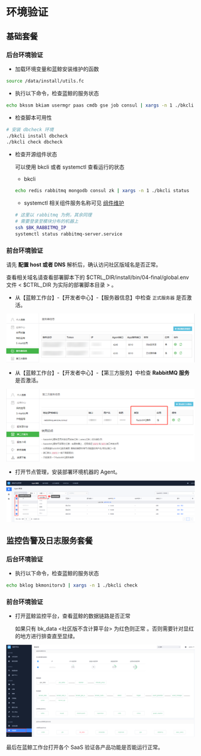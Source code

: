 # 环境验证

## 基础套餐

### 后台环境验证

- 加载环境变量和蓝鲸安装维护的函数

```bash
source /data/install/utils.fc
```

- 执行以下命令，检查蓝鲸的服务状态

```bash
echo bkssm bkiam usermgr paas cmdb gse job consul | xargs -n 1 ./bkcli check
```

- 检查脚本可用性

```bash
# 安装 dbcheck 环境
./bkcli install dbcheck
./bkcli check dbcheck
```

- 检查开源组件状态

  可以使用 bkcli 或者 systemctl 查看运行的状态

  - bkcli

  ```bash
  echo redis rabbitmq mongodb consul zk | xargs -n 1 ./bkcli status
  ```

  - systemctl
    相关组件服务名称可见 [组件维护](../../维护手册/日常维护/start_stop.md)

  ```bash
  # 这里以 rabbitmq 为例，其余同理
  # 需要登录至模块分布的机器上
  ssh $BK_RABBITMQ_IP
  systemctl status rabbitmq-server.service 
  ```

### 前台环境验证

请先 **配置 host 或者 DNS** 解析后，确认访问社区版域名是否正常。

查看相关域名请查看部署脚本下的 $CTRL_DIR/install/bin/04-final/global.env 文件 \< $CTRL_DIR 为实际的部署脚本目录 \> 。

- 从【蓝鲸工作台】-【开发者中心】-【服务器信息】中检查 `正式服务器` 是否激活。

![APPO状态检查图](../../assets/paas_appostatuscheck.png)

- 从【蓝鲸工作台】-【开发者中心】-【第三方服务】中检查 **RabbitMQ 服务** 是否激活。

![RabbitMQ状态检查图](../../assets/paas_rabbitmqstatuscheck.png)

- 打开节点管理，安装部署环境机器的 Agent。
  
![install_agent](../..assets/../../assets/install_agent.png)

## 监控告警及日志服务套餐

### 后台环境验证

- 执行以下命令，检查蓝鲸的服务状态

```bash
echo bklog bkmonitorv3 | xargs -n 1 ./bkcli check
```

### 前台环境验证

- 打开蓝鲸监控平台，查看蓝鲸的数据链路是否正常

  如果只有 bk_data \<社区版不含计算平台\> 为红色则正常 。否则需要针对显红的地方进行排查直至显绿。

![bkmonitorv3](../../assets/bkmonitorv3_status.png)

最后在蓝鲸工作台打开各个 SaaS 验证各产品功能是否能运行正常。
